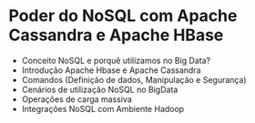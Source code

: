 # Poder do NoSQL com Apache Cassandra e Apache HBase
- Conceito NoSQL e porquê utilizamos no Big Data?
- Introdução Apache Hbase e Apache Cassandra
- Comandos (Definição de dados, Manipulação e Segurança)
- Cenários de utilização NoSQL no BigData
- Operações de carga massiva
- Integrações NoSQL com Ambiente Hadoop
